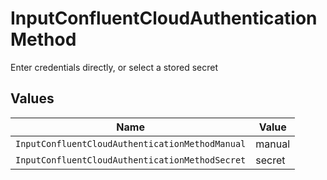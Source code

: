 # InputConfluentCloudAuthenticationMethod

Enter credentials directly, or select a stored secret


## Values

| Name                                            | Value                                           |
| ----------------------------------------------- | ----------------------------------------------- |
| `InputConfluentCloudAuthenticationMethodManual` | manual                                          |
| `InputConfluentCloudAuthenticationMethodSecret` | secret                                          |